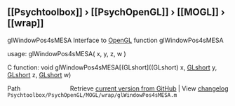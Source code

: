 ## [[Psychtoolbox]] &#8250; [[PsychOpenGL]] &#8250; [[MOGL]] &#8250; [[wrap]]

glWindowPos4sMESA  Interface to [OpenGL](OpenGL) function glWindowPos4sMESA  
  
usage:  glWindowPos4sMESA( x, y, z, w )  
  
C function:  void glWindowPos4sMESA[(GLshort]((GLshort) x, [GLshort](GLshort) y, [GLshort](GLshort) z, [GLshort](GLshort) w)  




<div class="code_header" style="text-align:right;">
  <span style="float:left;">Path&nbsp;&nbsp;</span> <span class="counter">Retrieve <a href=
  "https://raw.github.com/Psychtoolbox-3/Psychtoolbox-3/beta/Psychtoolbox/PsychOpenGL/MOGL/wrap/glWindowPos4sMESA.m">current version from GitHub</a> | View <a href=
  "https://github.com/Psychtoolbox-3/Psychtoolbox-3/commits/beta/Psychtoolbox/PsychOpenGL/MOGL/wrap/glWindowPos4sMESA.m">changelog</a></span>
</div>
<div class="code">
  <code>Psychtoolbox/PsychOpenGL/MOGL/wrap/glWindowPos4sMESA.m</code>
</div>

